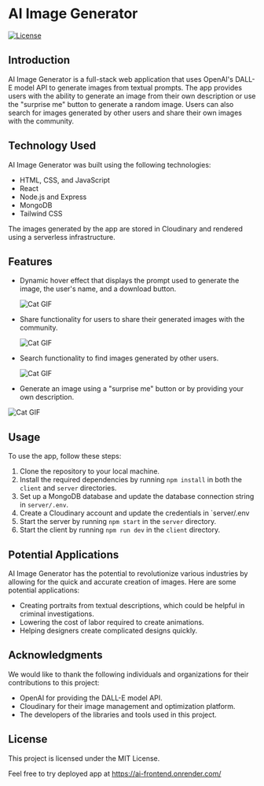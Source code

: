 # AI Image Generator

[![License](https://img.shields.io/badge/License-MIT-blue.svg)](https://opensource.org/licenses/MIT)

## Introduction

AI Image Generator is a full-stack web application that uses OpenAI's DALL-E model API to generate images from textual prompts. The app provides users with the ability to generate an image from their own description or use the "surprise me" button to generate a random image. Users can also search for images generated by other users and share their own images with the community.

## Technology Used

AI Image Generator was built using the following technologies:

- HTML, CSS, and JavaScript
- React
- Node.js and Express
- MongoDB
- Tailwind CSS

The images generated by the app are stored in Cloudinary and rendered using a serverless infrastructure.

## Features

- Dynamic hover effect that displays the prompt used to generate the image, the user's name, and a download button.

    ![Cat GIF](https://drive.google.com/uc?id=1VQULQEhHFYLQTuH1l_chILgIOcROQ5U9)

- Share functionality for users to share their generated images with the community.

    ![Cat GIF](https://drive.google.com/uc?id=19t7BpDJTqvqmDlgcnF-nS32dRbf4SH6H)
    
- Search functionality to find images generated by other users.

  ![Cat GIF](https://drive.google.com/uc?id=1z-3Ub3ewieqNa4RL07oDU3nhY-j_LGnG)
  
- Generate an image using a "surprise me" button or by providing your own description.

 ![Cat GIF](https://drive.google.com/uc?id=1sCub9gwSv9NrsJlgJhOWlA1TgO-yyARP)
 

## Usage

To use the app, follow these steps:

1. Clone the repository to your local machine.
2. Install the required dependencies by running `npm install` in both the `client` and `server` directories.
3. Set up a MongoDB database and update the database connection string in `server/.env`.
4. Create a Cloudinary account and update the credentials in `server/.env
5. Start the server by running `npm start` in the `server` directory.
6. Start the client by running `npm run dev` in the `client` directory.

## Potential Applications

AI Image Generator has the potential to revolutionize various industries by allowing for the quick and accurate creation of images. Here are some potential applications:

- Creating portraits from textual descriptions, which could be helpful in criminal investigations.
- Lowering the cost of labor required to create animations.
- Helping designers create complicated designs quickly.

## Acknowledgments

We would like to thank the following individuals and organizations for their contributions to this project:

- OpenAI for providing the DALL-E model API.
- Cloudinary for their image management and optimization platform.
- The developers of the libraries and tools used in this project.

## License

This project is licensed under the MIT License.

Feel free to try deployed app at https://ai-frontend.onrender.com/

